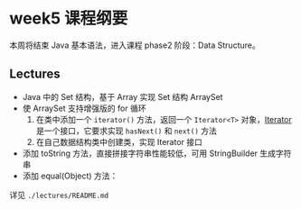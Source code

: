 # week5 课程纲要

本周将结束 Java 基本语法，进入课程 phase2 阶段：Data Structure。

## Lectures

- Java 中的 Set 结构，基于 Array 实现 Set 结构 ArraySet
- 使 ArraySet 支持增强版的 for 循环
  1. 在类中添加一个 `iterator()` 方法，返回一个 `Iterator<T>` 对象，[Iterator<T>](https://docs.oracle.com/javase/8/docs/api/java/util/Iterator.html)是一个接口，它要求实现 `hasNext()` 和 `next()` 方法
  2. 在自己数据结构类中创建类，实现 Iterator 接口
- 添加 toString 方法，直接拼接字符串性能较低，可用 StringBuilder 生成字符串
- 添加 equal(Object) 方法：

详见 `./lectures/README.md`
